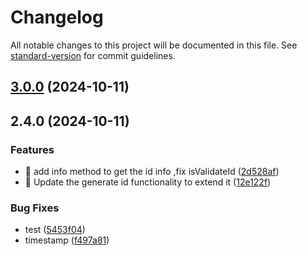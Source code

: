 # Changelog

All notable changes to this project will be documented in this file. See [standard-version](https://github.com/conventional-changelog/standard-version) for commit guidelines.

## [3.0.0](https://github.com/miladezzat/hybrid-id-generator/compare/v2.4.0...v3.0.0) (2024-10-11)

## 2.4.0 (2024-10-11)


### Features

* 🎸 add info method to get the id info ,fix isValidateId ([2d528af](https://github.com/miladezzat/hybrid-id-generator/commit/2d528af2c2265c4bf5ea7ae18d4bb926f86b9798))
* 🎸 Update the generate id functionality to extend it ([12e122f](https://github.com/miladezzat/hybrid-id-generator/commit/12e122fe5b5e439f486e5d5e197109d3af52deae))


### Bug Fixes

* test ([5453f04](https://github.com/miladezzat/hybrid-id-generator/commit/5453f0472f499ae02b16a944efae0dbced9fb466))
* timestamp ([f497a81](https://github.com/miladezzat/hybrid-id-generator/commit/f497a81fc3bdaa7ff1ce1435e5e6003a0a595935))
